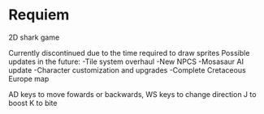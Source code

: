 # Requiem
2D shark game

Currently discontinued due to the time required to draw sprites
Possible updates in the future:
-Tile system overhaul
-New NPCS
-Mosasaur AI update
-Character customization and upgrades
-Complete Cretaceous Europe map

AD keys to move fowards or backwards,
WS keys to change direction
J to boost
K to bite
